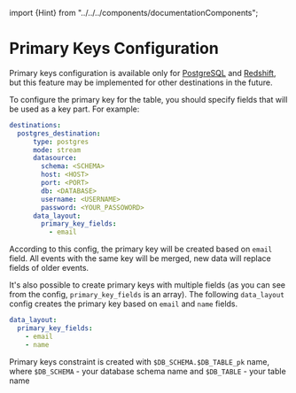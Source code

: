 import {Hint} from "../../../components/documentationComponents";


# Primary Keys Configuration

Primary keys configuration is available only for [PostgreSQL](/docs/destinations-configuration/postgres)
and [Redshift](/docs/destinations-configuration/redshift), but this feature may be implemented for other destinations in the future.

To configure the primary key for the table, you should specify fields that will be used as a key part. For example:

```yaml
destinations:
  postgres_destination:
      type: postgres
      mode: stream
      datasource:
        schema: <SCHEMA>
        host: <HOST>
        port: <PORT>
        db: <DATABASE>
        username: <USERNAME>
        password: <YOUR_PASSOWORD>
      data_layout:
        primary_key_fields: 
          - email
```

According to this config, the primary key will be created based on `email` field. All events with the same
key will be merged, new data will replace fields of older events.

It's also possible to create primary keys with multiple fields (as you can see from the config, `primary_key_fields` is an array). The
following `data_layout` config creates the primary key based on `email` and `name` fields.

```yaml
data_layout:
  primary_key_fields: 
    - email 
    - name
```

<Hint>
    Primary keys constraint is created with <code inline="true">$DB_SCHEMA.$DB_TABLE_pk</code> name, where <code inline="true">$DB_SCHEMA</code> - your database schema name and <code inline="true">$DB_TABLE</code> - your table name
</Hint>



